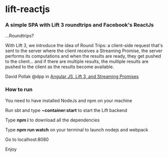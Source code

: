 # lift-reactjs

### A simple SPA with Lift 3 roundtrips and Facebook's ReactJs 

...Roundtrips?

With Lift 3, we introduce the idea of Round Trips: a client-side request that's sent to the server where the client receives a Streaming Promise, the server performs its computations and when the results are ready, they get pushed to the client… and if there are multiple results, the multiple results are pushed to the client as the results become available.

David Pollak @dpp in  [Angular JS, Lift 3, and Streaming Promises](https://blog.goodstuff.im/roundtrip_promises)

### How to run

You need to have installed NodeJs and npm on your machine

Run sbt and type **~container:start** to start the Lift backend

Type **npm i** to download all the dependencies

Type **npm run watch** on your terminal to launch nodejs and webpack

Go to localhost:8080

Enjoy
